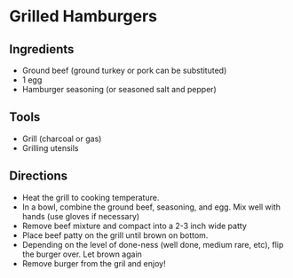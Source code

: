# Grilled Hamburgers

## Ingredients

* Ground beef (ground turkey or pork can be substituted)
* 1 egg
* Hamburger seasoning (or seasoned salt and pepper)

## Tools

* Grill (charcoal or gas)
* Grilling utensils

## Directions

* Heat the grill to cooking temperature.
* In a bowl, combine the ground beef, seasoning, and egg. Mix well
with hands (use gloves if necessary)
* Remove beef mixture and compact into a 2-3 inch wide patty
* Place beef patty on the grill until brown on bottom.
* Depending on the level of done-ness (well done, medium rare, etc),
flip the burger over. Let brown again
* Remove burger from the gril and enjoy!

